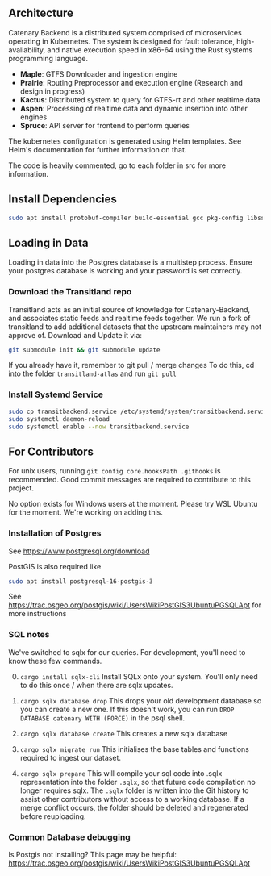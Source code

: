 ## Architecture

Catenary Backend is a distributed system comprised of microservices operating in Kubernetes. The system is designed for fault tolerance, high-avaliability, and native execution speed in x86-64 using the Rust systems programming language.

- **Maple**: GTFS Downloader and ingestion engine
- **Prairie**: Routing Preprocessor and execution engine (Research and design in progress)
- **Kactus**: Distributed system to query for GTFS-rt and other realtime data
- **Aspen**: Processing of realtime data and dynamic insertion into other engines
- **Spruce**: API server for frontend to perform queries

The kubernetes configuration is generated using Helm templates. See Helm's documentation for further information on that.

The code is heavily commented, go to each folder in src for more information.

## Install Dependencies

```bash
sudo apt install protobuf-compiler build-essential gcc pkg-config libssl-dev postgresql unzip wget
```

## Loading in Data
Loading in data into the Postgres database is a multistep process. Ensure your postgres database is working and your password is set correctly.

### Download the Transitland repo
Transitland acts as an initial source of knowledge for Catenary-Backend, and associates static feeds and realtime feeds together. We run a fork of transitland to add additional datasets that the upstream maintainers may not approve of.
Download and Update it via:
```bash
git submodule init && git submodule update
```

If you already have it, remember to git pull / merge changes
To do this, cd into the folder `transitland-atlas` and run `git pull`

### Install Systemd Service
```bash
sudo cp transitbackend.service /etc/systemd/system/transitbackend.service
sudo systemctl daemon-reload
sudo systemctl enable --now transitbackend.service
```

## For Contributors

For unix users, running `git config core.hooksPath .githooks` is recommended.
Good commit messages are required to contribute to this project.

No option exists for Windows users at the moment. Please try WSL Ubuntu for the moment. We're working on adding this.

### Installation of Postgres

See https://www.postgresql.org/download

PostGIS is also required like 
```bash
sudo apt install postgresql-16-postgis-3
```

See https://trac.osgeo.org/postgis/wiki/UsersWikiPostGIS3UbuntuPGSQLApt for more instructions

### SQL notes
We've switched to sqlx for our queries. For development, you'll need to know these few commands.

0. `cargo install sqlx-cli`
Install SQLx onto your system. You'll only need to do this once / when there are sqlx updates.

1. `cargo sqlx database drop`
This drops your old development database so you can create a new one.
If this doesn't work, you can run `DROP DATABASE catenary WITH (FORCE)` in the psql shell.

2. `cargo sqlx database create`
This creates a new sqlx database

3. `cargo sqlx migrate run`
This initialises the base tables and functions required to ingest our dataset.

4. `cargo sqlx prepare`
This will compile your sql code into .sqlx representation into the folder `.sqlx`, so that future code compilation no longer requires sqlx. The `.sqlx` folder is written into the Git history to assist other contributors without access to a working database. If a merge conflict occurs, the folder should be deleted and regenerated before reuploading.

### Common Database debugging

Is Postgis not installing? This page may be helpful: https://trac.osgeo.org/postgis/wiki/UsersWikiPostGIS3UbuntuPGSQLApt